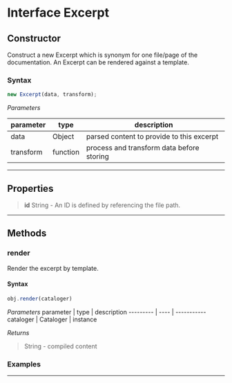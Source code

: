 
# Interface Excerpt


## Constructor
Construct a new Excerpt which is synonym for one file/page of the
documentation. An Excerpt can be rendered against a template.

### Syntax
```js
new Excerpt(data, transform);
```

*Parameters*

parameter | type | description
--------- | ---- | -----------
data | Object | parsed content to provide to this excerpt
transform | function | process and transform data before storing

---

## Properties

> **id** String - An ID is defined by referencing the file path.

---


## Methods


### render 
Render the excerpt by template.

#### Syntax
```js
obj.render(cataloger)
```

*Parameters*
parameter | type | description
--------- | ---- | -----------
cataloger | Cataloger | instance


*Returns*
> String - compiled content

### Examples


---

